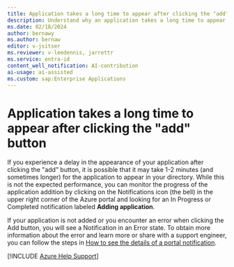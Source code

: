 ```yaml
---
title: Application takes a long time to appear after clicking the "add" button
description: Understand why an application takes a long time to appear after clicking the "add" button.
ms.date: 02/18/2024
author: bernawy
ms.author: bernaw
editor: v-jsitser
ms.reviewer: v-leedennis, jarrettr
ms.service: entra-id
content_well_notification: AI-contribution
ai-usage: ai-assisted
ms.custom: sap:Enterprise Applications
---
```

# Application takes a long time to appear after clicking the "add" button

If you experience a delay in the appearance of your application after clicking the "add" button, it is possible that it may take 1-2 minutes (and sometimes longer) for the application to appear in your directory. While this is not the expected performance, you can monitor the progress of the application addition by clicking on the Notifications icon (the bell) in the upper right corner of the Azure portal and looking for an In Progress or Completed notification labeled **Adding application**.

If your application is not added or you encounter an error when clicking the Add button, you will see a Notification in an Error state. To obtain more information about the error and learn more or share with a support engineer, you can follow the steps in [How to see the details of a portal notification](./send-notification-details.md).

[!INCLUDE [Azure Help Support](../../../../includes/azure-help-support.md)]
